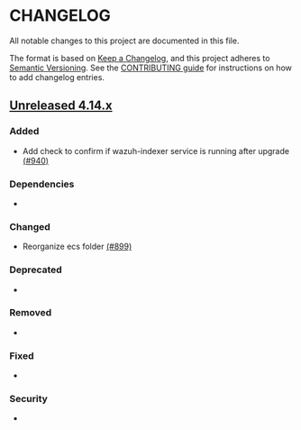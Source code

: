 # CHANGELOG
All notable changes to this project are documented in this file.

The format is based on [Keep a Changelog](https://keepachangelog.com/en/1.0.0/), and this project adheres to [Semantic Versioning](https://semver.org/spec/v2.0.0.html). See the [CONTRIBUTING guide](./CONTRIBUTING.md#Changelog) for instructions on how to add changelog entries.

## [Unreleased 4.14.x]
### Added
- Add check to confirm if wazuh-indexer service is running after upgrade [(#940)](https://github.com/wazuh/wazuh-indexer/pull/940)

### Dependencies
- 

### Changed
- Reorganize ecs folder [(#899)](https://github.com/wazuh/wazuh-indexer/pull/899)

### Deprecated
- 

### Removed
- 

### Fixed
- 

### Security
- 

[Unreleased 4.14.x]: https://github.com/wazuh/wazuh-indexer/compare/4.13.0...4.14.0
